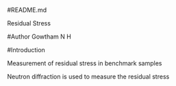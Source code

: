 #README.md

Residual Stress 

#Author
Gowtham N H

#Introduction

Measurement of residual stress in benchmark samples

Neutron diffraction is used to measure the residual stress

